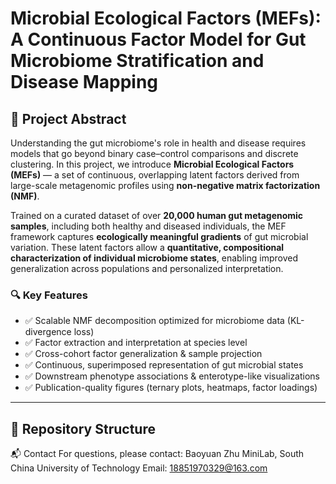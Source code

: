 # Microbial Ecological Factors (MEFs): A Continuous Factor Model for Gut Microbiome Stratification and Disease Mapping

## 🧬 Project Abstract

Understanding the gut microbiome's role in health and disease requires models that go beyond binary case–control comparisons and discrete clustering. In this project, we introduce **Microbial Ecological Factors (MEFs)** — a set of continuous, overlapping latent factors derived from large-scale metagenomic profiles using **non-negative matrix factorization (NMF)**.

Trained on a curated dataset of over **20,000 human gut metagenomic samples**, including both healthy and diseased individuals, the MEF framework captures **ecologically meaningful gradients** of gut microbial variation. These latent factors allow a **quantitative, compositional characterization of individual microbiome states**, enabling improved generalization across populations and personalized interpretation.

### 🔍 Key Features

- ✅ Scalable NMF decomposition optimized for microbiome data (KL-divergence loss)
- ✅ Factor extraction and interpretation at species level
- ✅ Cross-cohort factor generalization & sample projection
- ✅ Continuous, superimposed representation of gut microbial states
- ✅ Downstream phenotype associations & enterotype-like visualizations
- ✅ Publication-quality figures (ternary plots, heatmaps, factor loadings)

---

## 📁 Repository Structure



📬 Contact
For questions, please contact:
Baoyuan Zhu
MiniLab, South China University of Technology
Email: 18851970329@163.com
